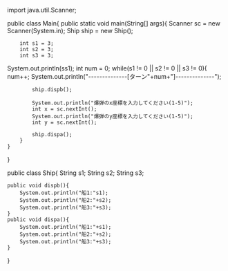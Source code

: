 import java.util.Scanner;

public class Main{
    public static void main(String[] args){
        Scanner sc = new Scanner(System.in);
        Ship ship = new Ship();
		
        int s1 = 3;
        int s2 = 3;
        int s3 = 3;
System.out.println(ss1);
        int num = 0;
        while(s1 != 0 || s2 != 0 || s3 != 0){
            num++;
            System.out.println("--------------[ターン"+num+"]--------------");

            ship.dispb();

            System.out.println("爆弾のx座標を入力してください(1-5)");
            int x = sc.nextInt();
            System.out.println("爆弾のy座標を入力してください(1-5)");
            int y = sc.nextInt();

            ship.dispa();
        }
    }
}

public class Ship{
    String s1;
    String s2;
    String s3;
    
    public void dispb(){
        System.out.println("船1:"s1);
        System.out.println("船2:"+s2);
        System.out.println("船3:"+s3);
    }
    public void dispa(){
        System.out.println("船1:"+s1);
        System.out.println("船2:"+s2);
        System.out.println("船3:"+s3);
    }
}
